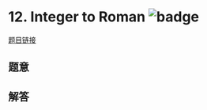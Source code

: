 # 12. Integer to Roman ![badge](https://img.shields.io/badge/-medium-yellow?style=flat-square)

[题目链接](https://leetcode.com/problems/integer-to-roman)

## 题意

## 解答

